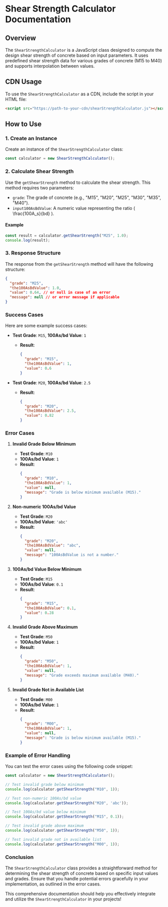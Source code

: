 # Shear Strength Calculator Documentation

## Overview

The `ShearStrengthCalculator` is a JavaScript class designed to compute the design shear strength of concrete based on input parameters. It uses predefined shear strength data for various grades of concrete (M15 to M40) and supports interpolation between values.

## CDN Usage

To use the `ShearStrengthCalculator` as a CDN, include the script in your HTML file:

```html
<script src="https://path-to-your-cdn/shearStrengthCalculator.js"></script>
```

## How to Use

### 1. Create an Instance

Create an instance of the `ShearStrengthCalculator` class:

```javascript
const calculator = new ShearStrengthCalculator();
```

### 2. Calculate Shear Strength

Use the `getShearStrength` method to calculate the shear strength. This method requires two parameters:
- `grade`: The grade of concrete (e.g., "M15", "M20", "M25", "M30", "M35", "M40").
- `input100AsBdValue`: A numeric value representing the ratio \( \frac{100A_s}{bd} \).

#### Example

```javascript
const result = calculator.getShearStrength("M25", 1.0);
console.log(result);
```

### 3. Response Structure

The response from the `getShearStrength` method will have the following structure:

```json
{
  "grade": "M25",
  "the100AsBdValue": 1.0,
  "value": 0.64, // or null in case of an error
  "message": null // or error message if applicable
}
```

### Success Cases

Here are some example success cases:

- **Test Grade**: `M15`, **100As/bd Value**: `1`
  - **Result**:
    ```json
    {
      "grade": "M15",
      "the100AsBdValue": 1,
      "value": 0.6
    }
    ```

- **Test Grade**: `M20`, **100As/bd Value**: `2.5`
  - **Result**:
    ```json
    {
      "grade": "M20",
      "the100AsBdValue": 2.5,
      "value": 0.82
    }
    ```

### Error Cases

1. **Invalid Grade Below Minimum**
   - **Test Grade**: `M10`
   - **100As/bd Value**: `1`
   - **Result**:
     ```json
     {
       "grade": "M10",
       "the100AsBdValue": 1,
       "value": null,
       "message": "Grade is below minimum available (M15)."
     }
     ```

2. **Non-numeric 100As/bd Value**
   - **Test Grade**: `M20`
   - **100As/bd Value**: `'abc'`
   - **Result**:
     ```json
     {
       "grade": "M20",
       "the100AsBdValue": "abc",
       "value": null,
       "message": "100AsBdValue is not a number."
     }
     ```

3. **100As/bd Value Below Minimum**
   - **Test Grade**: `M15`
   - **100As/bd Value**: `0.1`
   - **Result**:
     ```json
     {
       "grade": "M15",
       "the100AsBdValue": 0.1,
       "value": 0.28
     }
     ```

4. **Invalid Grade Above Maximum**
   - **Test Grade**: `M50`
   - **100As/bd Value**: `1`
   - **Result**:
     ```json
     {
       "grade": "M50",
       "the100AsBdValue": 1,
       "value": null,
       "message": "Grade exceeds maximum available (M40)."
     }
     ```

5. **Invalid Grade Not in Available List**
   - **Test Grade**: `M00`
   - **100As/bd Value**: `1`
   - **Result**:
     ```json
     {
       "grade": "M00",
       "the100AsBdValue": 1,
       "value": null,
       "message": "Grade is below minimum available (M15)."
     }
     ```

### Example of Error Handling

You can test the error cases using the following code snippet:

```javascript
const calculator = new ShearStrengthCalculator();

// Test invalid grade below minimum
console.log(calculator.getShearStrength("M10", 1));

// Test non-numeric 100As/bd value
console.log(calculator.getShearStrength("M20", 'abc'));

// Test 100As/bd value below minimum
console.log(calculator.getShearStrength("M15", 0.1));

// Test invalid grade above maximum
console.log(calculator.getShearStrength("M50", 1));

// Test invalid grade not in available list
console.log(calculator.getShearStrength("M00", 1));
```

### Conclusion

The `ShearStrengthCalculator` class provides a straightforward method for determining the shear strength of concrete based on specific input values and grades. Ensure that you handle potential errors gracefully in your implementation, as outlined in the error cases.

This comprehensive documentation should help you effectively integrate and utilize the `ShearStrengthCalculator` in your projects!